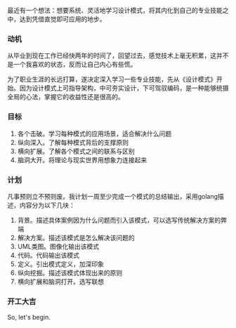 最近有一个想法：想要系统、灵活地学习设计模式，将其内化到自己的专业技能之中，达到凭借直觉即可应用的地步。

### 动机

从毕业到现在工作已经快两年的时间了，回望过去，感觉技术上毫无积累，这并不是一个我喜欢的状态，反而让自己内心有些慌。



为了职业生涯的长远打算，遂决定深入学习一些专业技能，先从《设计模式》开始。因为设计模式上可指导架构，中可夯实设计，下可驾驭编码，是一种能够统摄全局的心法，掌握它的收益性还是很高的。



### 目标

1. 各个击破。学习每种模式的应用场景，适合解决什么问题
2. 纵向深入。了解每种模式背后的支撑原则
3. 横向扩展。了解各个模式之间的联系与区别
4. 脑洞大开。将理论与现实世界用想象力连接起来



### 计划

凡事预则立不预则废。我计划一周至少完成一个模式的总结输出，采用golang描述，内容分为以下几块：

1. 背景。描述具体案例因为什么问题而引入该模式，可以选写传统解决方案的弊端
2. 解决方案。描述该模式是怎么解决该问题的
3. UML类图。图像化输出该模式
4. 代码。代码输出该模式
5. 定义。引出模式定义，加深印象
6. 纵向挖掘。描述该模式体现出来的原则
7. 横向扩展和脑洞打开。选写联想



### 开工大吉

So, let's begin.